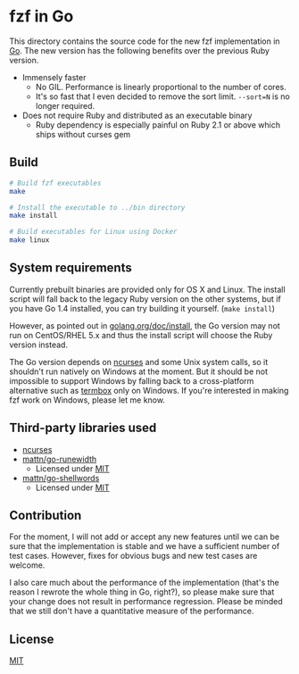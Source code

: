 fzf in Go
=========

This directory contains the source code for the new fzf implementation in
[Go][go]. The new version has the following benefits over the previous Ruby
version.

- Immensely faster
    - No GIL. Performance is linearly proportional to the number of cores.
    - It's so fast that I even decided to remove the sort limit. `--sort=N` is
      no longer required.
- Does not require Ruby and distributed as an executable binary
    - Ruby dependency is especially painful on Ruby 2.1 or above which
      ships without curses gem

Build
-----

```sh
# Build fzf executables
make

# Install the executable to ../bin directory
make install

# Build executables for Linux using Docker
make linux
```

System requirements
-------------------

Currently prebuilt binaries are provided only for OS X and Linux. The install
script will fall back to the legacy Ruby version on the other systems, but if
you have Go 1.4 installed, you can try building it yourself. (`make install`)

However, as pointed out in [golang.org/doc/install][req], the Go version may
not run on CentOS/RHEL 5.x and thus the install script will choose the Ruby
version instead.

The Go version depends on [ncurses][ncurses] and some Unix system calls, so it
shouldn't run natively on Windows at the moment. But it should be not
impossible to support Windows by falling back to a cross-platform alternative
such as [termbox][termbox] only on Windows. If you're interested in making fzf
work on Windows, please let me know.

Third-party libraries used
--------------------------

- [ncurses][ncurses]
- [mattn/go-runewidth](https://github.com/mattn/go-runewidth)
    - Licensed under [MIT](http://mattn.mit-license.org/2013)
- [mattn/go-shellwords](https://github.com/mattn/go-shellwords)
    - Licensed under [MIT](http://mattn.mit-license.org/2014)

Contribution
------------

For the moment, I will not add or accept any new features until we can be sure
that the implementation is stable and we have a sufficient number of test
cases. However, fixes for obvious bugs and new test cases are welcome.

I also care much about the performance of the implementation (that's the
reason I rewrote the whole thing in Go, right?), so please make sure that your
change does not result in performance regression. Please be minded that we
still don't have a quantitative measure of the performance.

License
-------

[MIT](LICENSE)

[go]:      https://golang.org/
[ncurses]: https://www.gnu.org/software/ncurses/
[req]:     http://golang.org/doc/install
[termbox]: https://github.com/nsf/termbox-go
